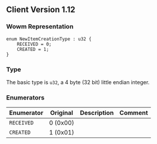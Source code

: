 ## Client Version 1.12

### Wowm Representation
```rust,ignore
enum NewItemCreationType : u32 {
    RECEIVED = 0;    
    CREATED = 1;    
}
```
### Type
The basic type is `u32`, a 4 byte (32 bit) little endian integer.
### Enumerators
| Enumerator | Original  | Description | Comment |
| --------- | -------- | ----------- | ------- |
| `RECEIVED` | 0 (0x00) |  |  |
| `CREATED` | 1 (0x01) |  |  |
